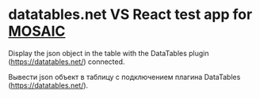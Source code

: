 # datatables.net VS React test app for [MOSAIC](https://webmosaic.net/)

Display the json object in the table with the DataTables plugin (https://datatables.net/) connected.

Вывести json объект в таблицу с подключением плагина DataTables (https://datatables.net/).